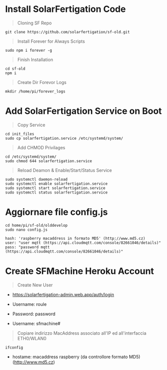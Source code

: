 # Install SolarFertigation Code
> Cloning SF Repo
```
git clone https://github.com/solarfertigation/sf-old.git
```
> Install Forever for Always Scripts
```
sudo npm i forever -g
```
> Finish Installation
```
cd sf-old
npm i
```
> Create Dir Forevor Logs
```
mkdir /home/pi/forever_logs
```

# Add SolarFertigation Service on Boot 
> Copy Service
```
cd init_files
sudo cp solarfertigation.service /etc/systemd/system/
```
> Add CHMOD Privilages
```
cd /etc/systemd/system/
sudo chmod 644 solarfertigation.service
```
> Reload Deamon & Enable/Start/Status Service
```
sudo systemctl daemon-reload
sudo systemctl enable solarfertigation.service
sudo systemctl start solarfertigation.service
sudo systemctl status solarfertigation.service
```

# Aggiornare file config.js
```
cd home/pi/sf-old/olddevelop
sudo nano config.js
```
```
hash: 'raspberry macaddress in formato MD5' (http://www.md5.cz)
user: "user mqtt (https://api.cloudmqtt.com/console/82661046/details)"
pass: "password mqtt (https://api.cloudmqtt.com/console/82661046/details)" 
```

# Create SFMachine Heroku Account

> Create New User
- https://solarfertigation-admin.web.app/auth/login
- Username: roule
- Password: password 

- Username: sfmachine#
> Copiare indirizzo MacAddress associato all'IP ed all'interfaccia ETH0/WLAN0
```
ifconfig 
```
- hostame: macaddress raspberry (da controllore formato MD5)
(http://www.md5.cz)